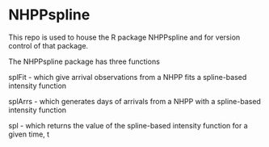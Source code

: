 # NHPPspline

This repo is used to house the R package NHPPspline and for version control of that package.

The NHPPspline package has three functions

splFit - which give arrival observations from a NHPP fits a spline-based intensity function

splArrs - which generates days of arrivals from a NHPP with a spline-based intensity function

spl - which returns the value of the spline-based intensity function for a given time, t
